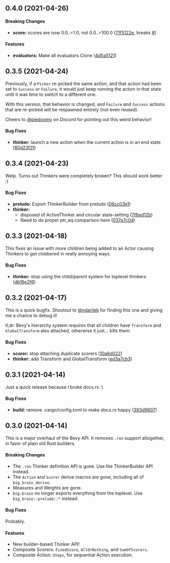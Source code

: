 <a name="0.4.0"></a>
## 0.4.0 (2021-04-26)

#### Breaking Changes

* **score:**  scores are now 0.0..=1.0, not 0.0..=100.0 ([71f5122e](https://github.com/zkat/big-brain/commit/71f5122e9f5aa5b5965ad67f53ae9850f487d167), breaks [#](https://github.com/zkat/big-brain/issues/))

#### Features

* **evaluators:**  Make all evaluators Clone ([4d5a5121](https://github.com/zkat/big-brain/commit/4d5a512171bf6f850893424c5baad03b0e686c26))


<a name="0.3.5"></a>
## 0.3.5 (2021-04-24)

Previously, if a `Picker` re-picked the same action, and that action had been
set to `Success` or `Failure`, it would just keep running the action in that
state until it was time to switch to a different one.

With this version, that behavior is changed, and `Failure` and `Success`
actions that are re-picked will be respawned entirely (not even reused).

Cheers to [@piedoomy](https://github.com/piedoomy) on Discord for pointing out
this weird behavior!

#### Bug Fixes

* **thinker:**  launch a new action when the current action is in an end state ([80d23f2f](https://github.com/zkat/big-brain/commit/80d23f2f2337a863c9cc3afbf944b25e3911db8c))


<a name="0.3.4"></a>
## 0.3.4 (2021-04-23)

Welp. Turns out Thinkers were completely broken? This should work better :)

#### Bug Fixes

* **prelude:**  Export ThinkerBuilder from prelude ([06cc03e1](https://github.com/zkat/big-brain/commit/06cc03e1dd563c708bff276f7a194c8c81a00a5a))
* **thinker:**
  *  disposed of ActiveThinker and circular state-setting ([7f8ed12b](https://github.com/zkat/big-brain/commit/7f8ed12b112152c3f8d548d0a2208cefdb1581af))
  *  Need to do proper ptr_eq comparison here ([037a7c0d](https://github.com/zkat/big-brain/commit/037a7c0d0da065ea4cb5642047302d6bda13c670))


<a name="0.3.3"></a>
## 0.3.3 (2021-04-18)

This fixes an issue with more children being added to an Actor causing Thinkers to get clobbered in really annoying ways.

#### Bug Fixes

* **thinker:**  stop using the child/parent system for toplevel thinkers ([db16e2f6](https://github.com/zkat/big-brain/commit/db16e2f6ee97777b4df12e4ae435bf27b8012c7c))


<a name="0.3.2"></a>
## 0.3.2 (2021-04-17)

This is a quick bugfix. Shoutout to [@ndarilek](https://github.com/ndarilek)
for finding this one and giving me a chance to debug it!

tl;dr: Bevy's hierarchy system *requires* that all children have `Transform`
and `GlobalTransform` also attached, otherwise it just... kills them.

#### Bug Fixes

* **scorer:**  stop attaching duplicate scorers ([10a6d022](https://github.com/zkat/big-brain/commit/10a6d022ec682e33b98309318020c9068be4cea2))
* **thinker:**  add Transform and GlobalTransform ([ed3a7cb3](https://github.com/zkat/big-brain/commit/ed3a7cb3c03e27b76b374f75ac179f29c979e4cf))

<a name="0.3.1"></a>
## 0.3.1 (2021-04-14)

Just a quick release because I broke docs.rs :)

#### Bug Fixes

* **build:**  remove .cargo/config.toml to make docs.rs happy ([393d9807](https://github.com/zkat/big-brain/commit/393d9807576d21c7234667b1f9914f1886579bd0))


<a name="0.3.0"></a>
## 0.3.0 (2021-04-14)

This is a major overhaul of the Bevy API. It removes `.ron` support
altogether, in favor of plain old Rust builders.

#### Breaking Changes

* The `.ron` Thinker definition API is gone. Use the ThinkerBuilder API instead.
* The `Action` and `Scorer` derive macros are gone, including all of `big_brain_derive`.
* Measures and Weights are gone.
* `big-brain` no longer exports everything from the toplevel. Use `big_brain::prelude::*` instead.

#### Bug Fixes

Probably.

#### Features

* New builder-based Thinker API!
* Composite Scorers: `FixedScore`, `AllOrNothing`, and `SumOfScorers`.
* Composite Action: `Steps`, for sequential Action execution.
